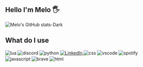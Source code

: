 ## Hello I'm Melo 🖐️


![Melo's GitHub stats-Dark](https://github-readme-stats.vercel.app/api?username=melo-06&show_icons=true&count_private=true&theme=dark#gh-dark-mode-only)

## What do I use

<div style="display: inline_block">
  
  <img align="center" alt="lua" src="https://img.shields.io/badge/lua-%232C2D72.svg?style=for-the-badge&logo=lua&logoColor=white" />
  

  <img align="center" alt="discord" src="https://img.shields.io/badge/Discord-%235865F2.svg?style=for-the-badge&logo=discord&logoColor=white" />

  <img align="center" alt="python" src="https://img.shields.io/badge/Python-3776AB?style=for-the-badge&logo=python&logoColor=white" />
  
  <a href="https://www.linkedin.com/in/afonso-melo-30b153201" target="_blank">
    <img align="center" alt="LinkedIn" src="https://img.shields.io/badge/linkedin-%230077B5.svg?style=for-the-badge&logo=linkedin&logoColor=white" />
  </a>

   <img align="center" alt="css" src="https://img.shields.io/badge/CSS3-1572B6?style=for-the-badge&logo=css3&logoColor=white" />
  
  <img align="center" alt="vscode" src="https://img.shields.io/badge/Visual%20Studio%20Code-0078d7.svg?style=for-the-badge&logo=visual-studio-code&logoColor=white" />
  
  
  <img align="center" alt="spotify" src="https://img.shields.io/badge/Spotify-1ED760?style=for-the-badge&logo=spotify&logoColor=white" />

   <img align="center" alt="javascript" src="https://img.shields.io/badge/JavaScript-F7DF1E?style=for-the-badge&logo=javascript&logoColor=black" />
 
  <img align="center" alt="brave" src="https://img.shields.io/badge/Brave-FB542B?style=for-the-badge&logo=Brave&logoColor=white" />
  
  
  <img align="center" alt="html" src="https://img.shields.io/badge/HTML5-E34F26?style=for-the-badge&logo=html5&logoColor=white" />
  
 
 
  
  
 
</div>

